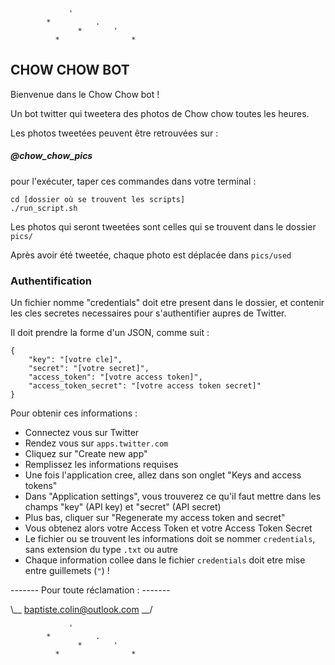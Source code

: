                  '
            *          .
                   *       '
              *                *



## CHOW CHOW BOT

Bienvenue dans le Chow Chow bot !

Un bot twitter qui tweetera des photos de Chow chow toutes les heures.

Les photos tweetées peuvent être retrouvées sur :

##### @chow_chow_pics 

pour l'exécuter, taper ces commandes dans votre terminal :

```
cd [dossier où se trouvent les scripts]
./run_script.sh
```

Les photos qui seront tweetées sont celles qui se trouvent dans le dossier `pics/`

Après avoir été tweetée, chaque photo est déplacée dans `pics/used`

### Authentification

Un fichier nomme "credentials" doit etre present dans le dossier, et contenir les cles secretes necessaires pour s'authentifier aupres de Twitter.

Il doit prendre la forme d'un JSON, comme suit :
```
{
    "key": "[votre cle]",
    "secret": "[votre secret]",
    "access_token": "[votre access token]",
    "access_token_secret": "[votre access token secret]"
}
```

Pour obtenir ces informations :
* Connectez vous sur Twitter
* Rendez vous sur `apps.twitter.com`
* Cliquez sur "Create new app"
* Remplissez les informations requises
* Une fois l'application cree, allez dans son onglet "Keys and access tokens"
* Dans "Application settings", vous trouverez ce qu'il faut mettre dans les champs "key" (API key) et "secret" (API secret)
* Plus bas, cliquer sur "Regenerate my access token and secret"
* Vous obtenez alors votre Access Token et votre Access Token Secret
* Le fichier ou se trouvent les informations doit se nommer `credentials`, sans extension du type `.txt` ou autre
* Chaque information collee dans le fichier `credentials` doit etre mise entre guillemets (`"`) !

------- Pour toute réclamation : -------

\\__ baptiste.colin@outlook.com __/


                 '
            *          .
                   *       '
              *                *



